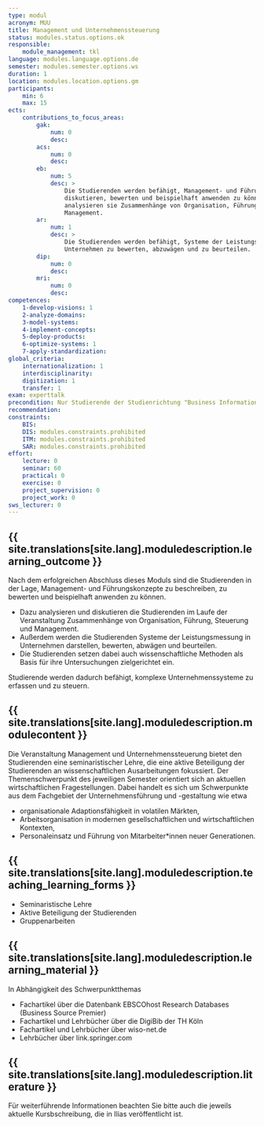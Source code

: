 ```yaml
---
type: modul
acronym: MUU
title: Management und Unternehmenssteuerung
status: modules.status.options.ok    
responsible: 
    module_management: tkl
language: modules.language.options.de
semester: modules.semester.options.ws
duration: 1
location: modules.location.options.gm
participants:
    min: 6 
    max: 15
ects: 
    contributions_to_focus_areas:
        gak: 
            num: 0
            desc:
        acs: 
            num: 0
            desc:
        eb: 
            num: 5
            desc: >
                Die Studierenden werden befähigt, Management- und Führungskonzepte beschreiben, 
                diskutieren, bewerten und beispielhaft anwenden zu können. Des Weiteren 
                analysieren sie Zusammenhänge von Organisation, Führung, Steuerung und 
                Management.
        ar: 
            num: 1
            desc: >
                Die Studierenden werden befähigt, Systeme der Leistungsmessung in 
                Unternehmen zu bewerten, abzuwägen und zu beurteilen. 
        dip: 
            num: 0
            desc:
        mri: 
            num: 0
            desc:
competences:
    1-develop-visions: 1
    2-analyze-domains:
    3-model-systems:
    4-implement-concepts:
    5-deploy-products:
    6-optimize-systems: 1
    7-apply-standardization:
global_criteria:
    internationalization: 1
    interdisciplinarity:
    digitization: 1
    transfer: 1
exam: experttalk
precondition: Nur Studierende der Studienrichtung "Business Information Systems" sind teilnahmeberechtigt
recommendation: 
constraints:
    BIS: 
    DIS: modules.constraints.prohibited
    ITM: modules.constraints.prohibited
    SAR: modules.constraints.prohibited
effort:
    lecture: 0
    seminar: 60
    practical: 0
    exercise: 0
    project_supervision: 0
    project_work: 0
sws_lecturer: 0  
---
```




## {{ site.translations[site.lang].moduledescription.learning_outcome }}
<!-- Learning Outcome -->


Nach dem erfolgreichen Abschluss dieses Moduls sind die Studierenden in der Lage, Management- und Führungskonzepte zu beschreiben, zu bewerten und beispielhaft anwenden zu können.


* Dazu analysieren und diskutieren die Studierenden im Laufe der Veranstaltung Zusammenhänge von Organisation, Führung, Steuerung und Management. 
* Außerdem werden die Studierenden Systeme der Leistungsmessung in Unternehmen darstellen, bewerten, abwägen und beurteilen. 
* Die Studierenden setzen dabei auch wissenschaftliche Methoden als Basis für ihre Untersuchungen zielgerichtet ein.


Studierende werden dadurch befähigt, komplexe Unternehmenssysteme zu erfassen und zu steuern. 

  
## {{ site.translations[site.lang].moduledescription.modulecontent }}
<!-- Modulinhalt -->

Die Veranstaltung Management und Unternehmenssteuerung bietet den Studierenden 
eine seminaristischer Lehre, die eine aktive Beteiligung der Studierenden an 
wissenschaftlichen Ausarbeitungen fokussiert. Der Themenschwerpunkt des 
jeweiligen Semester orientiert sich an aktuellen wirtschaftlichen 
Fragestellungen. Dabei handelt es sich um Schwerpunkte aus dem Fachgebiet der 
Unternehmensführung und -gestaltung wie etwa
- organisationale Adaptionsfähigkeit in volatilen Märkten,
- Arbeitsorganisation in modernen gesellschaftlichen und wirtschaftlichen Kontexten,
- Personaleinsatz und Führung von Mitarbeiter*innen neuer Generationen. 


## {{ site.translations[site.lang].moduledescription.teaching_learning_forms }}
<!-- Lehr- und Lernformen -->

- Seminaristische Lehre
- Aktive Beteiligung der Studierenden
- Gruppenarbeiten



## {{ site.translations[site.lang].moduledescription.learning_material }}
<!-- Zur Verfügung gestelltes Lehrmaterial -->

In Abhängigkeit des Schwerpunktthemas
- Fachartikel über die Datenbank EBSCOhost Research Databases (Business Source Premier)
- Fachartikel und Lehrbücher über die DigiBib der TH Köln
- Fachartikel und Lehrbücher über wiso-net.de
- Lehrbücher über link.springer.com


## {{ site.translations[site.lang].moduledescription.literature }}
<!-- Weiterführende Informationen -->

Für weiterführende Informationen beachten Sie bitte auch die jeweils aktuelle 
Kursbschreibung, die in Ilias veröffentlicht ist. 